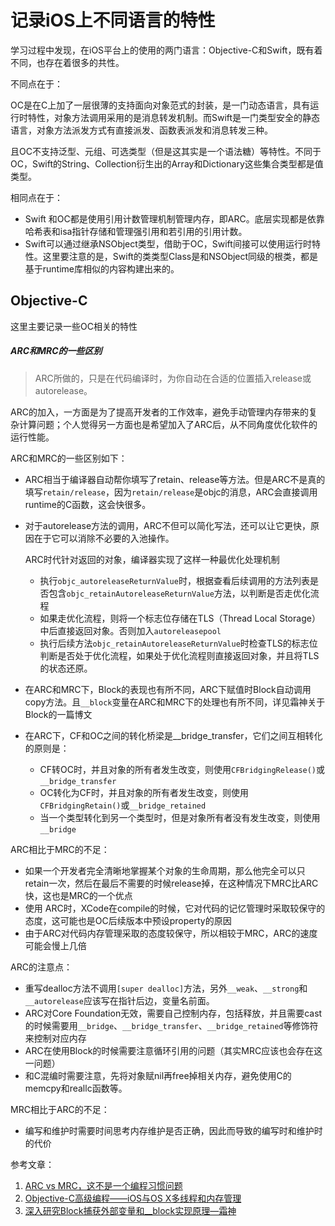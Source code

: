 # 记录iOS上不同语言的特性

学习过程中发现，在iOS平台上的使用的两门语言：Objective-C和Swift，既有着不同，也存在着很多的共性。

不同点在于：

OC是在C上加了一层很薄的支持面向对象范式的封装，是一门动态语言，具有运行时特性，对象方法调用采用的是消息转发机制。而Swift是一门类型安全的静态语言，对象方法派发方式有直接派发、函数表派发和消息转发三种。

且OC不支持泛型、元组、可选类型（但是这其实是一个语法糖）等特性。不同于OC，Swift的String、Collection衍生出的Array和Dictionary这些集合类型都是值类型。

相同点在于：

* Swift 和OC都是使用引用计数管理机制管理内存，即ARC。底层实现都是依靠哈希表和isa指针存储和管理强引用和若引用的引用计数。
* Swift可以通过继承NSObject类型，借助于OC，Swift间接可以使用运行时特性。这里要注意的是，Swift的类类型Class是和NSObject同级的根类，都是基于runtime库相似的内容构建出来的。

## Objective-C

这里主要记录一些OC相关的特性

##### ARC和MRC的一些区别

> ARC所做的，只是在代码编译时，为你自动在合适的位置插入release或autorelease。

ARC的加入，一方面是为了提高开发者的工作效率，避免手动管理内存带来的复杂计算问题；个人觉得另一方面也是希望加入了ARC后，从不同角度优化软件的运行性能。

ARC和MRC的一些区别如下：

* ARC相当于编译器自动帮你填写了retain、release等方法。但是ARC不是真的填写`retain/release`，因为`retain/release`是objc的消息，ARC会直接调用runtime的C函数，这会快很多。

* 对于autorelease方法的调用，ARC不但可以简化写法，还可以让它更快，原因在于它可以消除不必要的入池操作。

  ARC时代针对返回的对象，编译器实现了这样一种最优化处理机制

  * 执行`objc_autoreleaseReturnValue`时，根据查看后续调用的方法列表是否包含`objc_retainAutoreleaseReturnValue`方法，以判断是否走优化流程
  * 如果走优化流程，则将一个标志位存储在TLS（Thread Local Storage）中后直接返回对象。否则加入`autoreleasepool`
  * 执行后续方法`objc_retainAutoreleaseReturnValue`时检查TLS的标志位判断是否处于优化流程，如果处于优化流程则直接返回对象，并且将TLS的状态还原。

* 在ARC和MRC下，Block的表现也有所不同，ARC下赋值时Block自动调用copy方法。且`__block`变量在ARC和MRC下的处理也有所不同，详见霜神关于Block的一篇博文

* 在ARC下，CF和OC之间的转化桥梁是__bridge_transfer，它们之间互相转化的原则是：

  * CF转OC时，并且对象的所有者发生改变，则使用`CFBridgingRelease()`或`__bridge_transfer`
  * OC转化为CF时，并且对象的所有者发生改变，则使用`CFBridgingRetain()`或`__bridge_retained`
  * 当一个类型转化到另一个类型时，但是对象所有者没有发生改变，则使用`__bridge`

ARC相比于MRC的不足：

* 如果一个开发者完全清晰地掌握某个对象的生命周期，那么他完全可以只retain一次，然后在最后不需要的时候release掉，在这种情况下MRC比ARC快，这也是MRC的一个优点
* 使用 ARC时，XCode在compile的时候，它对代码的记忆管理时采取较保守的态度，这可能也是OC后续版本中预设property的原因
* 由于ARC对代码内存管理采取的态度较保守，所以相较于MRC，ARC的速度可能会慢上几倍

ARC的注意点：

* 重写dealloc方法不调用`[super dealloc]`方法，另外`__weak`、`__strong`和`__autorelease`应该写在指针后边，变量名前面。
* ARC对Core Foundation无效，需要自己控制内存，包括释放，并且需要cast的时候需要用`__bridge`、`__bridge_transfer`、`__bridge_retained`等修饰符来控制对应内存
* ARC在使用Block的时候需要注意循环引用的问题（其实MRC应该也会存在这一问题）
* 和C混编时需要注意，先将对象赋nil再free掉相关内存，避免使用C的memcpy和reallc函数等。

MRC相比于ARC的不足：

* 编写和维护时需要时间思考内存维护是否正确，因此而导致的编写时和维护时的代价



参考文章：

1. [ARC vs MRC，这不是一个编程习惯问题](http://www.beyondabel.com/blog/2014/03/05/mrc-arc/)
2. [Objective-C高级编程——iOS与OS X多线程和内存管理]()
3. [深入研究Block捕获外部变量和__block实现原理—霜神](https://halfrost.com/ios_block/)